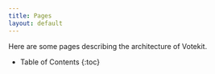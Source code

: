```yaml
---
title: Pages
layout: default
---
```


Here are some pages describing the architecture of Votekit.
* Table of Contents
{:toc}